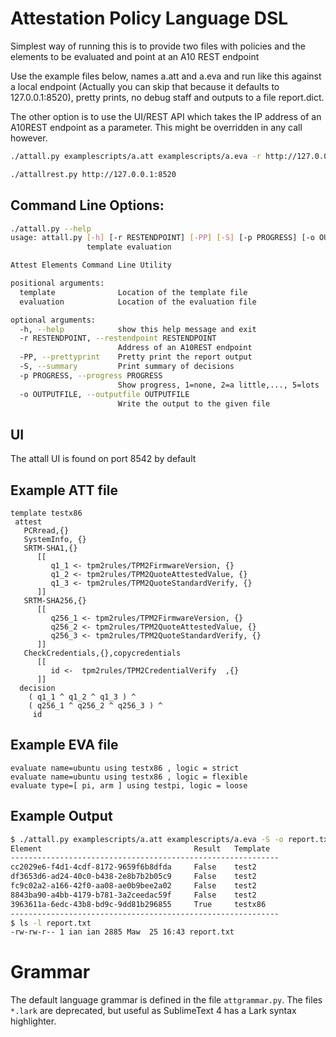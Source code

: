 # Attestation Policy Language DSL

Simplest way of running this is to provide two files with policies and the elements to be evaluated and point at an A10 REST endpoint

Use the example files below, names a.att and a.eva and run like this against a local endpoint (Actually you can skip that because it defaults to 127.0.0.1:8520), pretty prints, no debug staff and outputs to a file report.dict.

The other option is to use the UI/REST API which takes the IP address of an A10REST endpoint as a parameter. This might be overridden in any call however.

```bash
./attall.py examplescripts/a.att examplescripts/a.eva -r http://127.0.0.1:8520 -PP -S -p 0 -o rep1
``` 

```bash
./attallrest.py http://127.0.0.1:8520
```

## Command Line Options:

```bash
./attall.py --help
usage: attall.py [-h] [-r RESTENDPOINT] [-PP] [-S] [-p PROGRESS] [-o OUTPUTFILE]
                 template evaluation

Attest Elements Command Line Utility

positional arguments:
  template              Location of the template file
  evaluation            Location of the evaluation file

optional arguments:
  -h, --help            show this help message and exit
  -r RESTENDPOINT, --restendpoint RESTENDPOINT
                        Address of an A10REST endpoint
  -PP, --prettyprint    Pretty print the report output
  -S, --summary         Print summary of decisions
  -p PROGRESS, --progress PROGRESS
                        Show progress, 1=none, 2=a little,..., 5=lots
  -o OUTPUTFILE, --outputfile OUTPUTFILE
                        Write the output to the given file
```


## UI

The attall UI is found on port 8542 by default

## Example ATT file

```
template testx86
 attest
   PCRread,{}
   SystemInfo, {}
   SRTM-SHA1,{}   
      [[
         q1_1 <- tpm2rules/TPM2FirmwareVersion, {}
         q1_2 <- tpm2rules/TPM2QuoteAttestedValue, {}
         q1_3 <- tpm2rules/TPM2QuoteStandardVerify, {}         
      ]]
   SRTM-SHA256,{}  
      [[
         q256_1 <- tpm2rules/TPM2FirmwareVersion, {}
         q256_2 <- tpm2rules/TPM2QuoteAttestedValue, {}
         q256_3 <- tpm2rules/TPM2QuoteStandardVerify, {}         
      ]]
   CheckCredentials,{},copycredentials
      [[
         id <-  tpm2rules/TPM2CredentialVerify  ,{}
      ]]
  decision
    ( q1_1 ^ q1_2 ^ q1_3 ) ^
    ( q256_1 ^ q256_2 ^ q256_3 ) ^
     id
```

## Example EVA file

```
evaluate name=ubuntu using testx86 , logic = strict
evaluate name=ubuntu using testx86 , logic = flexible
evaluate type=[ pi, arm ] using testpi, logic = loose
```

## Example Output

```bash
$ ./attall.py examplescripts/a.att examplescripts/a.eva -S -o report.txt
Element                                  Result   Template
------------------------------------------------------------
cc2029e6-f4d1-4cdf-8172-9659f6b8dfda     False    test2
df3653d6-ad24-40c0-b438-2e8b7b2b05c9     False    test2
fc9c02a2-a166-42f0-aa08-ae0b9bee2a02     False    test2
8843ba90-a4bb-4179-b781-3a2ceedac59f     False    test2
3963611a-6edc-43b8-bd9c-9dd81b296855     True     testx86
------------------------------------------------------------
$ ls -l report.txt
-rw-rw-r-- 1 ian ian 2885 Maw  25 16:43 report.txt

```

# Grammar
The default language grammar is defined in the file `attgrammar.py`. The files `*.lark` are deprecated, but useful as SublimeText 4 has a Lark syntax highlighter.
